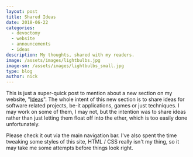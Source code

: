 ```yaml
---
layout: post
title: Shared Ideas 
date: 2018-06-22
categories:
  - devoctomy
  - website
  - announcements
  - ideas
description: My thoughts, shared with my readers.
image: /assets/images/lightbulbs.jpg
image-sm: /assets/images/lightbulbs_small.jpg
type: blog
author: nick
---
```


This is just a super-quick post to mention about a new section on my website, "[Ideas](/?tab=2)".  The whole intent of this new section is to share ideas for software related projects, be-it applications, games or just techniques.  I may work on some of them, I may not, but the intention was to share ideas rather than just letting them float off into the ether, which is too easily done unfortunately.

Please check it out via the main navigation bar.  I've also spent the time tweaking some styles of this site, HTML / CSS really isn't my thing, so it may take me some attempts before things look right.